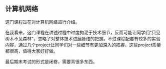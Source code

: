 ## 计算机网络

这门课程旨在对计算机网络进行介绍。

在我看来，这门课程在讲述过程中过度拘泥于技术细节，反而可能让同学们“只见树木不见森林”，忽略了对整体技术进展脉络的把握。不过课程配套有较多的实验内容，通过几个project让同学们对一些细节有更加深入的把握，这些project质量都很高，值得大家好好做。

最后期末考试的形式是闭卷，需要背很多东西。

